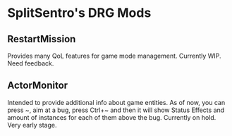 # SplitSentro's DRG Mods

## RestartMission
Provides many QoL features for game mode management. Currently WIP. Need feedback.

## ActorMonitor
Intended to provide additional info about game entities. As of now, you can press \~, aim at a bug, press Ctrl+\~ and then it will show Status Effects and amount of instances for each of them above the bug. Currently on hold. Very early stage.
